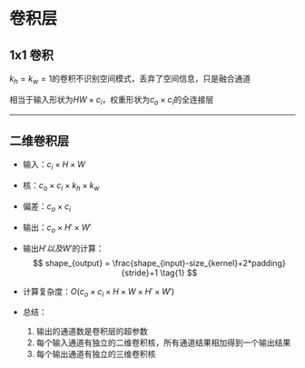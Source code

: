 # 卷积层

## 1x1 卷积

$k_h=k_w=1$的卷积不识别空间模式，丢弃了空间信息，只是融合通道

相当于输入形状为$HW \times c_i$，权重形状为$c_o \times c_i$的全连接层

---

## 二维卷积层

- 输入：$c_i \times H \times W$

- 核：$c_o \times c_i \times k_h \times k_w$

- 偏差：$c_o \times c_i$

- 输出：$c_o \times H' \times W'$

- 输出$H'以及W'$的计算：
  $$
  shape_{output} = \frac{shape_{input}-size_{kernel}+2*padding}{stride}+1 \tag{1}
  $$
  
- 计算复杂度：$O(c_o \times c_i \times H \times W \times H' \times W')$

- 总结：

  1. 输出的通道数是卷积层的超参数
  2. 每个输入通道有独立的二维卷积核，所有通道结果相加得到一个输出结果
  3. 每个输出通道有独立的三维卷积核

